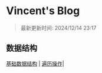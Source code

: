 # Vincent's Blog
> 最新更新时间: 2024/12/14 23:17

## 数据结构
[基础数据结构](post/data_structure/basic_structure.md) |
[遍历操作](post/data_structure/tree_traverse.md)|
